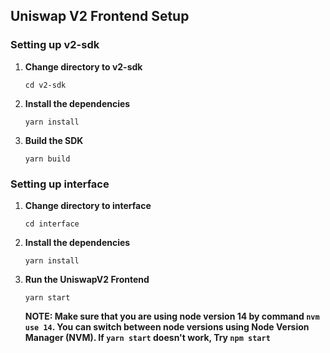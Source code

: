 ## Uniswap V2 Frontend Setup

### Setting up v2-sdk

1. **Change directory to v2-sdk**

    ```shell
    cd v2-sdk
    ``` 

2. **Install the dependencies**

    ```shell
    yarn install
    ```

3. **Build the SDK**

    ```shell
    yarn build
    ```

### Setting up interface

1. **Change directory to interface**

    ```shell
    cd interface
    ``` 

2. **Install the dependencies**

    ```shell
    yarn install
    ```

3. **Run the UniswapV2 Frontend**

    ```shell
    yarn start
    ```

    **NOTE: Make sure that you are using node version 14 by command `nvm use 14`. You can switch between node versions using Node Version Manager (NVM). If `yarn start` doesn't work, Try `npm start`**